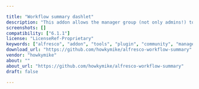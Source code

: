 ```yaml
---

title: "Workflow summary dashlet"
description: "This addon allows the manager group (not only admins!) to see all workflows instances and basic information about them. You can also filter them. Owner howkymike Versions tested on Community 6.1.1, but should work on most Alfresco versions License Type Project Page Contact me https://github.com/howkymike/alfresco-workflow-summary Download Page https://github.com/howkymike/alfresco-workflow-summary Tags workflows, manager tools Component Type Manager Tool Extension Points Custom Installation AMP, JAR Products Repository, Share Web Client"
screenshots: []
compatibility: ["6.1.1"]
license: "LicenseRef-Proprietary"
keywords: ["alfresco", "addon", "tools", "plugin", "community", "manager", "workflows"]
download_url: "https://github.com/howkymike/alfresco-workflow-summary"
vendor: "howkymike"
about: ""
about_url: "https://github.com/howkymike/alfresco-workflow-summary"
draft: false

---
```

